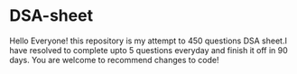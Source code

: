 # DSA-sheet

Hello Everyone! this repository is my attempt to 450 questions DSA sheet.I have resolved to complete upto 5 questions everyday and finish it off in 90 days. You are welcome to recommend changes to code!
